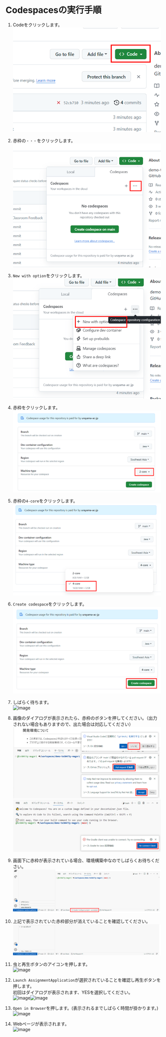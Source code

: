 # Codespacesの実行手順
1. Codeをクリックします。<br>![image](./images/1.png)
1. 赤枠の`・・・`をクリックします。<br>![image](./images/2.png)
1. `New with option`をクリックします。<br>![image](./images/3.png)
1. 赤枠をクリックします。<br>![image](./images/4.png)
1. 赤枠の`4-core`をクリックします。<br>![image](./images/5.png)
4. `Create codespace`をクリックします。<br>![image](./images/6.png)

5. しばらく待ちます。<br>![image](https://user-images.githubusercontent.com/93235101/149875470-df4edec6-eba7-4431-8ee4-c474c198ea45.png)

6. 画像のダイアログが表示されたら、赤枠のボタンを押してください。（出力されない場合もありますので、出た場合は対応してください）
   <br>![image](./images/8_1.png)
   <br>![image](./images/8_2.png)

8. 画面下に赤枠が表示されている場合、環境構築中なのでしばらくお待ちください。<br>![image](./images/9.png)
9. 上記で表示されていた赤枠部分が消えていることを確認してください。<br>![image](./images/10.png)

7. 虫と再生ボタンのアイコンを押します。<br>![image](https://user-images.githubusercontent.com/93235101/149875480-b6d0189c-52f3-45dd-bcc3-335bff5d76d0.png)


8. `Launch AssignmentApplication`が選択されていることを確認し再生ボタンを押します。<br>初回はダイアログが表示されます、YESを選択してください。<br>![image](https://user-images.githubusercontent.com/93235101/149875513-ded6ea34-792e-40da-927e-215d7e22bbf2.png)![image](https://user-images.githubusercontent.com/93235101/149875530-d1437647-e1ac-44bf-a785-36615ae83e6f.png)

9. `Open in Browser`を押します。(表示されるまでしばらく時間が掛かります。)<br>![image](https://user-images.githubusercontent.com/93235101/149875545-6689fe73-7a32-4be8-8658-eaf8c8ddd460.png)

10. Webページが表示されます。<br>![image](https://user-images.githubusercontent.com/93235101/149875560-aee01420-6222-495b-9d91-99fd15141698.png)
